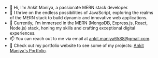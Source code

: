 - 👋 Hi, I’m Ankit Maniya, a passionate MERN stack developer.
- 👀 I thrive on the endless possibilities of JavaScript, exploring the realms of the MERN stack to build dynamic and innovative web applications.
- 🌱 Currently, I'm immersed in the MERN (MongoDB, Express.js, React, Node.js) stack, honing my skills and crafting exceptional digital experiences.
- 📫 You can reach out to me via email at ankit.maniya6588@gmail.com.
- 🚀 Check out my portfolio website to see some of my projects: [Ankit Maniya's Portfolio](https://ankitmaniya.vercel.app/).

<!---
ankit-maniya/ankit-maniya is a ✨ special ✨ repository because its `README.md` (this file) appears on your GitHub profile.
You can click the Preview link to take a look at your changes.
--->
